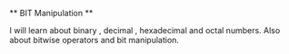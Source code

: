 ** BIT Manipulation **

I will learn about binary , decimal , hexadecimal and octal numbers. Also about bitwise operators and bit manipulation.